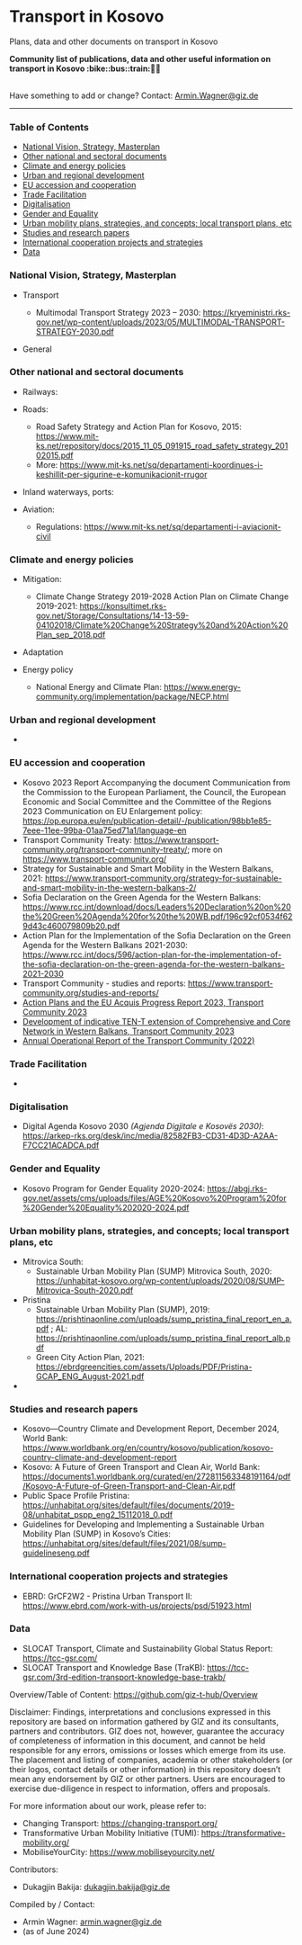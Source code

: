 # Transport in Kosovo
Plans, data and other documents on transport in Kosovo

<b> 
Community list of publications, data and other useful information on transport in Kosovo :bike::bus::train:🌳🚊
</b><br><br>

Have something to add or change? Contact: Armin.Wagner@giz.de

------------------------------

### Table of Contents

- [National Vision, Strategy, Masterplan](#National-Vision-Strategy-Masterplan)
- [Other national and sectoral documents](#other-national-sectoral-documents) 
- [Climate and energy policies](#climate-energy-policies)
- [Urban and regional development](#urban)
- [EU accession and cooperation](#eu-accession)
- [Trade Facilitation](#trade-facilitation)  
- [Digitalisation](#digitalisation)
- [Gender and Equality](#gender)
- [Urban mobility plans, strategies, and concepts; local transport plans, etc](#local-transport-plans) 
- [Studies and research papers](#studies-research) 
- [International cooperation projects and strategies](#International-cooperation) 
- [Data](#data) 

  
### National Vision, Strategy, Masterplan <a name="national-vision-strategy-masterplan"></a> 

- Transport
	- Multimodal Transport Strategy 2023 – 2030: https://kryeministri.rks-gov.net/wp-content/uploads/2023/05/MULTIMODAL-TRANSPORT-STRATEGY-2030.pdf

- General


### Other national and sectoral documents <a name="other-national-sectoral-documents"></a> 

- Railways:
 
- Roads:
	-  Road Safety Strategy and Action Plan for Kosovo, 2015: https://www.mit-ks.net/repository/docs/2015_11_05_091915_road_safety_strategy_20102015.pdf
	-  More: https://www.mit-ks.net/sq/departamenti-koordinues-i-keshillit-per-sigurine-e-komunikacionit-rrugor

    
- Inland waterways, ports:
- Aviation:
	- Regulations: https://www.mit-ks.net/sq/departamenti-i-aviacionit-civil 

### Climate and energy policies <a name="climate-energy-policies"></a> 

- Mitigation:
	- Climate Change Strategy 2019-2028 Action Plan on Climate Change 2019-2021: https://konsultimet.rks-gov.net/Storage/Consultations/14-13-59-04102018/Climate%20Change%20Strategy%20and%20Action%20Plan_sep_2018.pdf
    
- Adaptation
   

- Energy policy 
  - National Energy and Climate Plan: https://www.energy-community.org/implementation/package/NECP.html

### Urban and regional development <a name="urban"></a> 

- 

### EU accession and cooperation <a name="eu-accession"></a> 

- Kosovo 2023 Report Accompanying the document Communication from the Commission to the European Parliament, the Council, the European Economic and Social Committee and the Committee of the Regions 2023 Communication on EU Enlargement policy: https://op.europa.eu/en/publication-detail/-/publication/98bb1e85-7eee-11ee-99ba-01aa75ed71a1/language-en
- Transport Community Treaty: https://www.transport-community.org/transport-community-treaty/; more on https://www.transport-community.org/
- Strategy for Sustainable and Smart Mobility in the Western Balkans, 2021: https://www.transport-community.org/strategy-for-sustainable-and-smart-mobility-in-the-western-balkans-2/
- Sofia Declaration on the Green Agenda for the Western Balkans: https://www.rcc.int/download/docs/Leaders%20Declaration%20on%20the%20Green%20Agenda%20for%20the%20WB.pdf/196c92cf0534f629d43c460079809b20.pdf 
- Action Plan for the Implementation of the Sofia Declaration on the Green Agenda for the Western Balkans 2021-2030: https://www.rcc.int/docs/596/action-plan-for-the-implementation-of-the-sofia-declaration-on-the-green-agenda-for-the-western-balkans-2021-2030
- Transport Community - studies and reports: https://www.transport-community.org/studies-and-reports/
-  [Action Plans and the EU Acquis Progress Report 2023, Transport Community 2023](https://www.transport-community.org/wp-content/uploads/2023/12/Action-Plans-and-EU-Acquis-Progress-Report-2023-WEB.pdf)
- [Development of indicative TEN-T extension of Comprehensive and Core Network in Western Balkans, Transport Community 2023](https://www.transport-community.org/wp-content/uploads/2023/12/TEN-T-Report-2023-WEB.pdf)
- [Annual Operational Report of the Transport Community (2022)](https://www.transport-community.org/wp-content/uploads/2022/06/AOR-2021.pdf)

### Trade Facilitation <a name="trade-facilitation"></a> 

-

### Digitalisation <a name="digitalisation"></a>

- Digital Agenda Kosovo 2030 *(Agjenda Digjitale e Kosovës 2030)*: https://arkep-rks.org/desk/inc/media/82582FB3-CD31-4D3D-A2AA-F7CC21ACADCA.pdf

### Gender and Equality <a name="gender"></a>

- Kosovo Program for Gender Equality 2020-2024: https://abgj.rks-gov.net/assets/cms/uploads/files/AGE%20Kosovo%20Program%20for%20Gender%20Equality%202020-2024.pdf

### Urban mobility plans, strategies, and concepts; local transport plans, etc <a name="local-transport-plans"></a>  

- Mitrovica South:
	- Sustainable Urban Mobility Plan (SUMP) Mitrovica South, 2020: https://unhabitat-kosovo.org/wp-content/uploads/2020/08/SUMP-Mitrovica-South-2020.pdf
 - Pristina
	- Sustainable Urban Mobility Plan (SUMP), 2019: https://prishtinaonline.com/uploads/sump_pristina_final_report_en_a.pdf ; AL: https://prishtinaonline.com/uploads/sump_pristina_final_report_alb.pdf
 	- Green City Action Plan, 2021: https://ebrdgreencities.com/assets/Uploads/PDF/Pristina-GCAP_ENG_August-2021.pdf
  - 


### Studies and research papers <a name="studies-research"></a> 

- Kosovo—Country Climate and Development Report, December 2024, World Bank: https://www.worldbank.org/en/country/kosovo/publication/kosovo-country-climate-and-development-report 
- Kosovo: A Future of Green Transport and Clean Air, World Bank: https://documents1.worldbank.org/curated/en/272811563348191164/pdf/Kosovo-A-Future-of-Green-Transport-and-Clean-Air.pdf
- Public Space Profile Pristina: https://unhabitat.org/sites/default/files/documents/2019-08/unhabitat_pspp_eng2_15112018_0.pdf
- Guidelines for Developing and Implementing a Sustainable Urban Mobility Plan (SUMP) in Kosovo’s Cities: https://unhabitat.org/sites/default/files/2021/08/sump-guidelineseng.pdf

### International cooperation projects and strategies <a name="international-cooperation"></a> 

- EBRD: GrCF2W2 - Pristina Urban Transport II: https://www.ebrd.com/work-with-us/projects/psd/51923.html

### Data <a name="data"></a>

- SLOCAT Transport, Climate and Sustainability Global Status Report: https://tcc-gsr.com/ 
- SLOCAT Transport and Knowledge Base (TraKB):  https://tcc-gsr.com/3rd-edition-transport-knowledge-base-trakb/ 


Overview/Table of Content: https://github.com/giz-t-hub/Overview

Disclaimer: Findings, interpretations and conclusions expressed in this repository are based on information gathered by GIZ and its consultants, partners and contributors. GIZ does not, however, guarantee the accuracy of completeness of information in this document, and cannot be held responsible for any errors, omissions or losses which emerge from its use. The placement and listing of companies, academia or other stakeholders (or their logos, contact details or other information) in this repository doesn’t mean any endorsement by GIZ or other partners. Users are encouraged to exercise due-diligence in respect to information, offers and proposals.


For more information about our work, please refer to: 
- Changing Transport: https://changing-transport.org/
-	Transformative Urban Mobility Initiative (TUMI): https://transformative-mobility.org/
-	MobiliseYourCity: https://www.mobiliseyourcity.net/

Contributors:

- Dukagjin Bakija: dukagjin.bakija@giz.de
 
Compiled by / Contact:
- Armin Wagner: armin.wagner@giz.de
- (as of June 2024)

